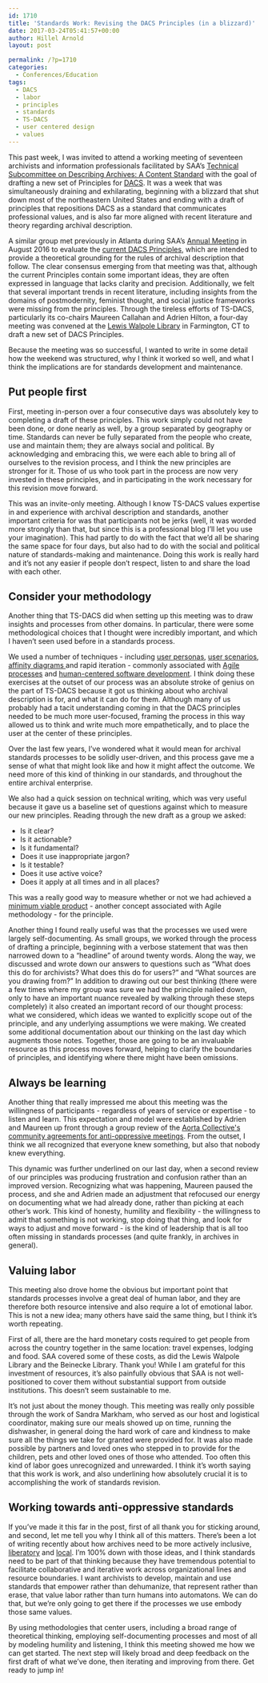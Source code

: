 ```yaml
---
id: 1710
title: 'Standards Work: Revising the DACS Principles (in a blizzard)'
date: 2017-03-24T05:41:57+00:00
author: Hillel Arnold
layout: post

permalink: /?p=1710
categories:
  - Conferences/Education
tags:
  - DACS
  - labor
  - principles
  - standards
  - TS-DACS
  - user centered design
  - values
---
```

This past week, I was invited to attend a working meeting of seventeen archivists and information professionals facilitated by SAA’s [Technical Subcommittee on Describing Archives: A Content Standard](http://www2.archivists.org/groups/technical-subcommittee-on-describing-archives-a-content-standard-dacs) with the goal of drafting a new set of Principles for [DACS](http://www2.archivists.org/standards/DACS). It was a week that was simultaneously draining and exhilarating, beginning with a blizzard that shut down most of the northeastern United States and ending with a draft of principles that repositions DACS as a standard that communicates professional values, and is also far more aligned with recent literature and theory regarding archival description.<!--more-->

A similar group met previously in Atlanta during SAA’s [Annual Meeting](http://www2.archivists.org/am2016) in August 2016 to evaluate the [current DACS Principles](http://www2.archivists.org/standards/DACS/statement_of_principles), which are intended to provide a theoretical grounding for the rules of archival description that follow. The clear consensus emerging from that meeting was that, although the current Principles contain some important ideas, they are often expressed in language that lacks clarity and precision. Additionally, we felt that several important trends in recent literature, including insights from the domains of postmodernity, feminist thought, and social justice frameworks were missing from the principles. Through the tireless efforts of TS-DACS, particularly its co-chairs Maureen Callahan and Adrien Hilton, a four-day meeting was convened at the [Lewis Walpole Library](http://walpole.library.yale.edu/) in Farmington, CT to draft a new set of DACS Principles.

Because the meeting was so successful, I wanted to write in some detail how the weekend was structured, why I think it worked so well, and what I think the implications are for standards development and maintenance.

## Put people first

First, meeting in-person over a four consecutive days was absolutely key to completing a draft of these principles. This work simply could not have been done, or done nearly as well, by a group separated by geography or time. Standards can never be fully separated from the people who create, use and maintain them; they are always social and political. By acknowledging and embracing this, we were each able to bring all of ourselves to the revision process, and I think the new principles are stronger for it. Those of us who took part in the process are now very invested in these principles, and in participating in the work necessary for this revision move forward.

This was an invite-only meeting. Although I know TS-DACS values expertise in and experience with archival description and standards, another important criteria for was that participants not be jerks (well, it was worded more strongly than that, but since this is a professional blog I’ll let you use your imagination). This had partly to do with the fact that we’d all be sharing the same space for four days, but also had to do with the social and political nature of standards-making and maintenance. Doing this work is really hard and it’s not any easier if people don’t respect, listen to and share the load with each other.

## Consider your methodology

Another thing that TS-DACS did when setting up this meeting was to draw insights and processes from other domains. In particular, there were some methodological choices that I thought were incredibly important, and which I haven’t seen used before in a standards process.

We used a number of techniques - including [user personas](https://www.usability.gov/how-to-and-tools/methods/personas.html), [user scenarios](http://www.uxforthemasses.com/scenario-mapping/), [affinity diagrams ](http://asq.org/learn-about-quality/idea-creation-tools/overview/affinity.html)and rapid iteration - commonly associated with [Agile processes](https://www.agilealliance.org/) and [human-centered software development](https://en.wikipedia.org/wiki/Human-centered_design). I think doing these exercises at the outset of our process was an absolute stroke of genius on the part of TS-DACS because it got us thinking about who archival description is for, and what it can do for them. Although many of us probably had a tacit understanding coming in that the DACS principles needed to be much more user-focused, framing the process in this way allowed us to think and write much more empathetically, and to place the user at the center of these principles.

Over the last few years, I’ve wondered what it would mean for archival standards processes to be solidly user-driven, and this process gave me a sense of what that might look like and how it might affect the outcome. We need more of this kind of thinking in our standards, and throughout the entire archival enterprise.

We also had a quick session on technical writing, which was very useful because it gave us a baseline set of questions against which to measure our new principles. Reading through the new draft as a group we asked:

  * Is it clear?
  * Is it actionable?
  * Is it fundamental?
  * Does it use inappropriate jargon?
  * Is it testable?
  * Does it use active voice?
  * Does it apply at all times and in all places?

This was a really good way to measure whether or not we had achieved a [minimum viable product](https://en.wikipedia.org/wiki/Minimum_viable_product) - another concept associated with Agile methodology - for the principle.

Another thing I found really useful was that the processes we used were largely self-documenting. As small groups, we worked through the process of drafting a principle, beginning with a verbose statement that was then narrowed down to a “headline” of around twenty words. Along the way, we discussed and wrote down our answers to questions such as “What does this do for archivists? What does this do for users?” and “What sources are you drawing from?” In addition to drawing out our best thinking (there were a few times where my group was sure we had the principle nailed down, only to have an important nuance revealed by walking through these steps completely) it also created an important record of our thought process: what we considered, which ideas we wanted to explicitly scope out of the principle, and any underlying assumptions we were making. We created some additional documentation about our thinking on the last day which augments those notes. Together, those are going to be an invaluable resource as this process moves forward, helping to clarify the boundaries of principles, and identifying where there might have been omissions.

## Always be learning

Another thing that really impressed me about this meeting was the willingness of participants - regardless of years of service or expertise - to listen and learn. This expectation and model were established by Adrien and Maureen up front through a group review of the [Aorta Collective's community agreements for anti-oppressive meetings](http://aorta.coop/sites/default/files/ao_facilitation_resource_sheet_july_2014.pdf). From the outset, I think we all recognized that everyone knew something, but also that nobody knew everything.

This dynamic was further underlined on our last day, when a second review of our principles was producing frustration and confusion rather than an improved version. Recognizing what was happening, Maureen paused the process, and she and Adrien made an adjustment that refocused our energy on documenting what we had already done, rather than picking at each other’s work. This kind of honesty, humility and flexibility - the willingness to admit that something is not working, stop doing that thing, and look for ways to adjust and move forward - is the kind of leadership that is all too often missing in standards processes (and quite frankly, in archives in general).

## Valuing labor

This meeting also drove home the obvious but important point that standards processes involve a great deal of human labor, and they are therefore both resource intensive and also require a lot of emotional labor. This is not a new idea; many others have said the same thing, but I think it’s worth repeating.

First of all, there are the hard monetary costs required to get people from across the country together in the same location: travel expenses, lodging and food. SAA covered some of these costs, as did the Lewis Walpole Library and the Beinecke Library. Thank you! While I am grateful for this investment of resources, it’s also painfully obvious that SAA is not well-positioned to cover them without substantial support from outside institutions. This doesn’t seem sustainable to me.

It’s not just about the money though. This meeting was really only possible through the work of Sandra Markham, who served as our host and logistical coordinator, making sure our meals showed up on time, running the dishwasher, in general doing the hard work of care and kindness to make sure all the things we take for granted were provided for. It was also made possible by partners and loved ones who stepped in to provide for the children, pets and other loved ones of those who attended. Too often this kind of labor goes unrecognized and unrewarded. I think it’s worth saying that this work is work, and also underlining how absolutely crucial it is to accomplishing the work of standards revision.

## Working towards anti-oppressive standards

If you’ve made it this far in the post, first of all thank you for sticking around, and second, let me tell you why I think all of this matters. There’s been a lot of writing recently about how archives need to be more actively inclusive, [liberatory](https://medium.com/on-archivy/liberatory-archives-towards-belonging-and-believing-part-1-d26aaeb0edd1) and [local](http://americanarchivist.org/doi/abs/10.17723/0360-9081.79.1.56). I’m 100% down with those ideas, and I think standards need to be part of that thinking because they have tremendous potential to facilitate collaborative and iterative work across organizational lines and resource boundaries. I want archivists to develop, maintain and use standards that empower rather than dehumanize, that represent rather than erase, that value labor rather than turn humans into automatons. We can do that, but we’re only going to get there if the processes we use embody those same values.

By using methodologies that center users, including a broad range of theoretical thinking, employing self-documenting processes and most of all by modeling humility and listening, I think this meeting showed me how we can get started. The next step will likely broad and deep feedback on the first draft of what we’ve done, then iterating and improving from there. Get ready to jump in!